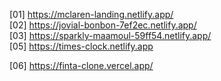 [01] https://mclaren-landing.netlify.app/  
[02] https://jovial-bonbon-7ef2ec.netlify.app/  
[03] https://sparkly-maamoul-59ff54.netlify.app/  
[05] https://times-clock.netlify.app

[06] https://finta-clone.vercel.app/ 